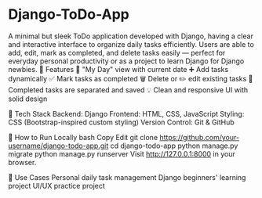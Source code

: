 # Django-ToDo-App
A minimal but sleek ToDo application developed with Django, having a clear and interactive interface to organize daily tasks efficiently. Users are able to add, edit, mark as completed, and delete tasks easily — perfect for everyday personal productivity or as a project to learn Django for Django newbies.
🔧 Features
📆 "My Day" view with current date
➕ Add tasks dynamically
✅ Mark tasks as completed
🗑️ Delete or ✏️ edit existing tasks
📂 Completed tasks are separated and saved
💡 Clean and responsive UI with solid design

🚀 Tech Stack
Backend: Django
Frontend: HTML, CSS, JavaScript
Styling: CSS (Bootstrap-inspired custom styling)
Version Control: Git & GitHub

📁 How to Run Locally
bash
Copy
Edit
git clone https://github.com/your-username/django-todo-app.git
cd django-todo-app
python manage.py migrate
python manage.py runserver
Visit http://127.0.0.1:8000 in your browser.

📌 Use Cases
Personal daily task management
Django beginners' learning project
UI/UX practice project
